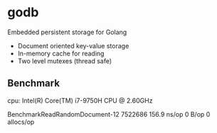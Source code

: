 # godb
Embedded persistent storage for Golang

- Document oriented key-value storage
- In-memory cache for reading
- Two level mutexes (thread safe)


## Benchmark

cpu: Intel(R) Core(TM) i7-9750H CPU @ 2.60GHz

BenchmarkReadRandomDocument-12    	 7522686	       156.9 ns/op	       0 B/op	       0 allocs/op